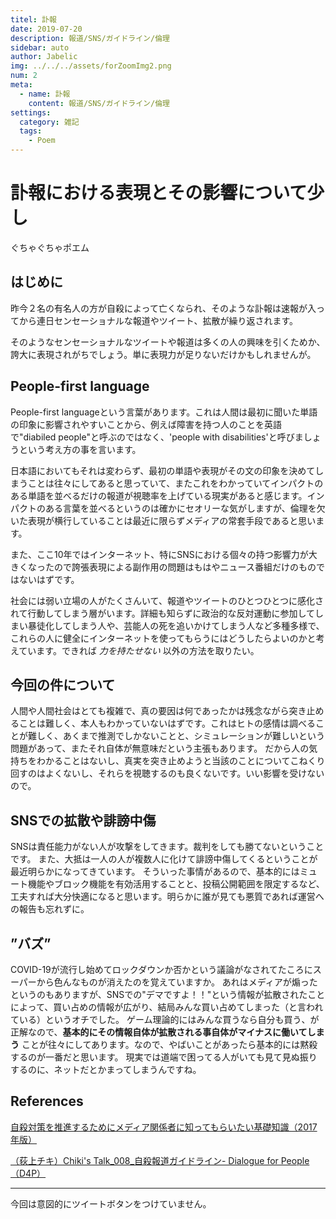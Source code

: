 ```yaml
---
titel: 訃報
date: 2019-07-20
description: 報道/SNS/ガイドライン/倫理
sidebar: auto
author: Jabelic
img: ../../../assets/forZoomImg2.png
num: 2
meta:
  - name: 訃報
    content: 報道/SNS/ガイドライン/倫理
settings:
  category: 雑記
  tags:
    - Poem
---
```


# 訃報における表現とその影響について少し

ぐちゃぐちゃポエム

## はじめに

昨今２名の有名人の方が自殺によって亡くなられ、そのような訃報は速報が入ってから連日センセーショナルな報道やツイート、拡散が繰り返されます。

そのようなセンセーショナルなツイートや報道は多くの人の興味を引くためか、誇大に表現されがちでしょう。単に表現力が足りないだけかもしれませんが。


## People-first language

People-first languageという言葉があります。これは人間は最初に聞いた単語の印象に影響されやすいことから、例えば障害を持つ人のことを英語で"diabiled people"と呼ぶのではなく、'people with disabilities'と呼びましょうという考え方の事を言います。

日本語においてもそれは変わらず、最初の単語や表現がその文の印象を決めてしまうことは往々にしてあると思っていて、またこれをわかっていてインパクトのある単語を並べるだけの報道が視聴率を上げている現実があると感じます。インパクトのある言葉を並べるというのは確かにセオリーな気がしますが、倫理を欠いた表現が横行していることは最近に限らずメディアの常套手段であると思います。

また、ここ10年ではインターネット、特にSNSにおける個々の持つ影響力が大きくなったので誇張表現による副作用の問題はもはやニュース番組だけのものではないはずです。

社会には弱い立場の人がたくさんいて、報道やツイートのひとつひとつに感化されて行動してしまう層がいます。詳細も知らずに政治的な反対運動に参加してしまい暴徒化してしまう人や、芸能人の死を追いかけてしまう人など多種多様で、これらの人に健全にインターネットを使ってもらうにはどうしたらよいのかと考えています。できれば _力を持たせない_ 以外の方法を取りたい。


## 今回の件について

人間や人間社会はとても複雑で、真の要因は何であったかは残念ながら突き止めることは難しく、本人もわかっていないはずです。これはヒトの感情は調べることが難しく、あくまで推測でしかないことと、シミュレーションが難しいという問題があって、またそれ自体が無意味だという主張もあります。
だから人の気持ちをわかることはないし、真実を突き止めようと当該のことについてこねくり回すのはよくないし、それらを視聴するのも良くないです。いい影響を受けないので。


## SNSでの拡散や誹謗中傷

SNSは責任能力がない人が攻撃をしてきます。裁判をしても勝てないということです。
また、大抵は一人の人が複数人に化けて誹謗中傷してくるということが最近明らかになってきています。
そういった事情があるので、基本的にはミュート機能やブロック機能を有効活用することと、投稿公開範囲を限定するなど、工夫すれば大分快適になると思います。明らかに誰が見ても悪質であれば運営への報告も忘れずに。


## ”バズ”

COVID-19が流行し始めてロックダウンか否かという議論がなされてたころにスーパーから色んなものが消えたのを覚えていますか。
あれはメディアが煽ったというのもありますが、SNSでの"デマですよ！！"という情報が拡散されたことによって、買い占めの情報が広がり、結局みんな買い占めてしまった（と言われている）というオチでした。
ゲーム理論的にはみんな買うなら自分も買う、が正解なので、__基本的にその情報自体が拡散される事自体がマイナスに働いてしまう__ ことが往々にしてあります。なので、やばいことがあったら基本的には黙殺するのが一番だと思います。
現実では道端で困ってる人がいても見て見ぬ振りするのに、ネットだとかまってしまうんですね。


## References

[自殺対策を推進するためにメディア関係者に知ってもらいたい基礎知識（2017年版）](https://www.mhlw.go.jp/stf/seisakunitsuite/bunya/hukushi_kaigo/seikatsuhogo/jisatsu/who_tebiki.html)

[（荻上チキ）Chiki's Talk_008_自殺報道ガイドライン- Dialogue for People（D4P）](https://www.youtube.com/watch?v=dVIfxS0bPm8)

---

今回は意図的にツイートボタンをつけていません。

